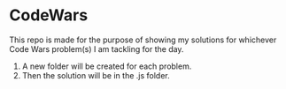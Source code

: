 # CodeWars

This repo is made for the purpose of showing my solutions for whichever Code Wars problem(s) I am tackling for the day.

1. A new folder will be created for each problem.
2. Then the solution will be in the .js folder.
